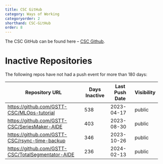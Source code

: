 ```yaml
---
title: CSC GitHub
category: Ways of Working
categoryorder: 2
shorthand: CSC-GitHub
order: 8
---
```


The CSC GitHub can be found here – <a href="https://github.com/GSTT-CSC/">CSC Github</a>.

# Inactive Repositories

The following repos have not had a push event for more than 180 days:

| Repository URL | Days Inactive | Last Push Date | Visibility |
| --- | --- | --- | --- |
| https://github.com/GSTT-CSC/MLOps-tutorial | 538 | 2023-04-17 | public |
| https://github.com/GSTT-CSC/SeriesMaker-AIDE | 403 | 2023-08-30 | public |
| https://github.com/GSTT-CSC/rsync-time-backup | 346 | 2023-10-26 | public |
| https://github.com/GSTT-CSC/TotalSegmentator-AIDE | 236 | 2024-02-13 | public |
